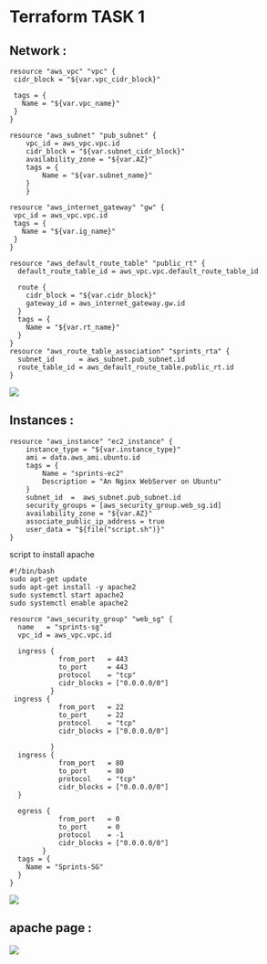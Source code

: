 # Terraform TASK 1

## Network :
```
resource "aws_vpc" "vpc" {
 cidr_block = "${var.vpc_cidr_block}"
 
 tags = {
   Name = "${var.vpc_name}"
 }
}
```
```
resource "aws_subnet" "pub_subnet" {
    vpc_id = aws_vpc.vpc.id
    cidr_block = "${var.subnet_cidr_block}"
    availability_zone = "${var.AZ}"
    tags = {
        Name = "${var.subnet_name}"
    }
    }
```
```
resource "aws_internet_gateway" "gw" {
 vpc_id = aws_vpc.vpc.id
 tags = {
   Name = "${var.ig_name}"
 }
}
```
```
resource "aws_default_route_table" "public_rt" {
  default_route_table_id = aws_vpc.vpc.default_route_table_id

  route {
    cidr_block = "${var.cidr_block}"
    gateway_id = aws_internet_gateway.gw.id
  }
  tags = {
    Name = "${var.rt_name}"
  }
}
resource "aws_route_table_association" "sprints_rta" {
  subnet_id      = aws_subnet.pub_subnet.id
  route_table_id = aws_default_route_table.public_rt.id
}
```
![](https://github.com/IbrahimmAdel/DevOps_sprints/blob/main/Terraform/Terraform_1/screenshots/Screenshot%20from%202023-07-05%2012-56-51.png)
## Instances :
```
resource "aws_instance" "ec2_instance" {
    instance_type = "${var.instance_type}"
    ami = data.aws_ami.ubuntu.id
    tags = {
        Name = "sprints-ec2"
        Description = "An Nginx WebServer on Ubuntu"
    }
    subnet_id  =  aws_subnet.pub_subnet.id
    security_groups = [aws_security_group.web_sg.id]
    availability_zone = "${var.AZ}"
    associate_public_ip_address = true
    user_data = "${file("script.sh")}"
} 
```
script to install apache
```
#!/bin/bash
sudo apt-get update
sudo apt-get install -y apache2
sudo systemctl start apache2
sudo systemctl enable apache2
```
```
resource "aws_security_group" "web_sg" {
  name   = "sprints-sg"
  vpc_id = aws_vpc.vpc.id

  ingress {
            from_port   = 443
            to_port     = 443
            protocol    = "tcp"
            cidr_blocks = ["0.0.0.0/0"]
          }
 ingress {
            from_port   = 22
            to_port     = 22
            protocol    = "tcp"
            cidr_blocks = ["0.0.0.0/0"]

          }
  ingress {
            from_port   = 80
            to_port     = 80
            protocol    = "tcp"
            cidr_blocks = ["0.0.0.0/0"]
  }
  
  egress {
            from_port   = 0
            to_port     = 0
            protocol    = -1
            cidr_blocks = ["0.0.0.0/0"]
        }
  tags = {
    Name = "Sprints-SG"
  }
}
```
![](https://github.com/IbrahimmAdel/DevOps_sprints/blob/main/Terraform/Terraform_1/screenshots/Screenshot%20from%202023-07-05%2012-58-14.png)
## apache page :
![](https://github.com/IbrahimmAdel/DevOps_sprints/blob/main/Terraform/Terraform_1/screenshots/Screenshot%20from%202023-07-05%2012-49-44.png)
